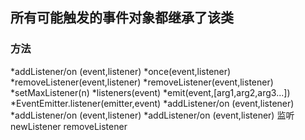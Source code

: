 ## 所有可能触发的事件对象都继承了该类
### 方法
*addListener/on (event,listener)
*once(event,listener)
*removeListener(event,listener)
*removeListener(event,listener)
*setMaxListener(n)
*listeners(event)
*emit(event,[arg1,arg2,arg3...])
*EventEmitter.listener(emitter,event)
*addListener/on (event,listener)
*addListener/on (event,listener)
*addListener/on (event,listener)
监听 
newListener
removeListener